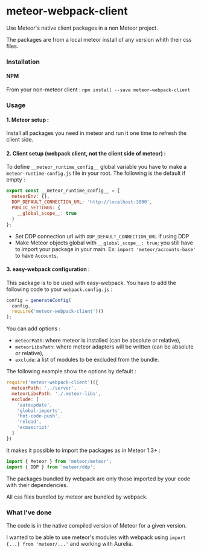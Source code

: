 # meteor-webpack-client
Use Meteor's native client packages in a non Meteor project.

The packages are from a local meteor install of any version whith their css files.

### Installation

#### NPM
From your non-meteor client :
`npm install --save meteor-webpack-client`

### Usage

#### 1. Meteor setup :
Install all packages you need in meteor and run it one time to refresh the client side.

#### 2. Client setup (webpack client, not the client side of meteor) :

To define `__meteor_runtime_config__` global variable you have to make a `meteor-runtime-config.js` file in your root.
The following is the default if empty :
```js
export const __meteor_runtime_config__ = {
  meteorEnv: {},
  DDP_DEFAULT_CONNECTION_URL: 'http://localhost:3000',
  PUBLIC_SETTINGS: {
    __global_scope__: true
  }
};
```
* Set DDP connection url with `DDP_DEFAULT_CONNECTION_URL` if using DDP
* Make Meteor objects global with `__global_scope__: true`; you still have to import your package in your main. Ex: `import 'meteor/accounts-base'` to have `Accounts`.

#### 3. easy-webpack configuration :

   This package is to be used with easy-webpack. You have to add the following code to your `webpack.config.js` :
```js
config = generateConfig(
  config,
  require('meteor-webpack-client')()
);
```

You can add options :
- `meteorPath`: where meteor is installed (can be absolute or relative),
- `meteorLibsPath`: where meteor adapters will be written (can be absolute or relative),
- `exclude`: a list of modules to be excluded from the bundle.

The following example show the options by default :
```js
require('meteor-webpack-client')({
  meteorPath: '../server',
  meteorLibsPath: './.meteor-libs',
  exclude: [
    'autoupdate',
    'global-imports',
    'hot-code-push',
    'reload',
    'ecmascript'
  ]
})
```

   It makes it possible to import the packages as in Meteor 1.3+ :
```js
import { Meteor } from 'meteor/meteor';
import { DDP } from 'meteor/ddp';
```

The packages bundled by webpack are only those imported by your code with their dependencies.

All css files bundled by meteor are bundled by webpack.

### What I've done
The code is in the native compiled version of Meteor for a given version.

I wanted to be able to use meteor's modules with webpack using `import {...} from 'meteor/...'` and working with Aurelia.
